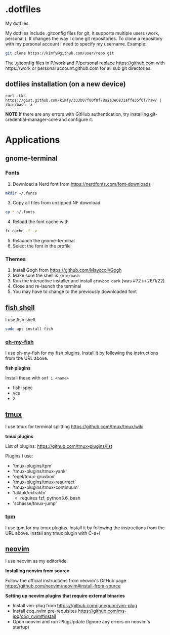 # .dotfiles
My dotfiles.

My dotfiles include .gitconfig files for git, it supports multiple users (work, personal.). It changes the way I clone git repositories. To clone a repository with my personal account I need to specify my username. Example:
```bash
git clone https://kimfy@github.com/user/repo.git
```

The .gitconfig files in P/work and P/personal replace https://github.com with https://work or personal account.github.com for all sub git directories.

## dotfiles installation (on a new device)

```fish
curl -Lks https://gist.github.com/kimfy/333b07f00f8f78a2a3e6831affe35f0f/raw/ | /bin/bash -x
```

**NOTE**
If there are any errors with GitHub authentication, try installing git-credential-manager-core and configure it.

# Applications 

## gnome-terminal

### Fonts

1. Download a Nerd font from https://nerdfonts.com/font-downloads
```bash
mkdir ~/.fonts
```
3. Copy all files from unzipped NF download 
```bash
cp * ~/.fonts
```
4. Reload the font cache with 
```bash
fc-cache -f -v
```
5. Relaunch the gnome-terminal
6. Select the font in the profile

### Themes

1. Install Gogh from https://github.com/Mayccoll/Gogh
2. Make sure the shell is `/bin/bash`
3. Run the interactive installer and install `gruvbox dark` (was #72 in 26/1/22)
4. Close and re-launch the terminal
5. You may have to change to the previously downloaded font

## [fish shell](https://fishshell.com/) 

I use fish shell. 
```bash
sudo apt install fish
```
### [oh-my-fish](https://github.com/oh-my-fish/oh-my-fish#installation)

I use oh-my-fish for my fish plugins. Install it by following the instructions from the URL above.

**fish plugins**

Install these with `omf i <name>`

- fish-spec
- vcs
- z

## [tmux](https://github.com/tmux/tmux)

I use tmux for terminal splitting https://github.com/tmux/tmux/wiki

**tmux plugins**

List of plugins: https://github.com/tmux-plugins/list

Plugins I use:

- 'tmux-plugins/tpm'
- 'tmux-plugins/tmux-yank'
- 'egel/tmux-gruvbox'
- 'tmux-plugins/tmux-resurrect'
- 'tmux-plugins/tmux-continuum'
- 'laktak/extrakto'
  - requires fzf, python3.6, bash
- 'schasse/tmux-jump'

### [tpm](https://github.com/tmux-plugins/tpm#installation)

I use tpm for my tmux plugins. Install it by following the instructions from the URL above.
Install any tmux plugin with C-a+I

## [neovim](https://github.com/neovim/neovim#install-from-source)

I use neovim as my editor/ide.

**Installing neovim from source**

Follow the official instructions from neovim's GitHub page https://github.com/neovim/neovim#install-from-source 

**Setting up neovim plugins that require external binaries**

* Install vim-plug from https://github.com/junegunn/vim-plug 
* Install coq_nvim pre-requisites https://github.com/ms-jpq/coq_nvim#install
* Open neovim and run :PlugUpdate (Ignore any errors on neovim's startup)

